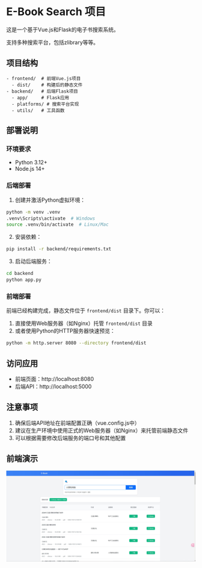 # E-Book Search 项目

这是一个基于Vue.js和Flask的电子书搜索系统。

支持多种搜索平台，包括zlibrary等等。

## 项目结构

```
- frontend/  # 前端Vue.js项目
  - dist/    # 构建后的静态文件
- backend/   # 后端Flask项目
  - app/     # Flask应用
  - platforms/ # 搜索平台实现
  - utils/   # 工具函数
```

## 部署说明

### 环境要求

- Python 3.12+
- Node.js 14+

### 后端部署

1. 创建并激活Python虚拟环境：
```bash
python -m venv .venv
.venv\Scripts\activate  # Windows
source .venv/bin/activate  # Linux/Mac
```

2. 安装依赖：
```bash
pip install -r backend/requirements.txt
```

3. 启动后端服务：
```bash
cd backend
python app.py
```

### 前端部署

前端已经构建完成，静态文件位于 `frontend/dist` 目录下。你可以：

1. 直接使用Web服务器（如Nginx）托管 `frontend/dist` 目录
2. 或者使用Python的HTTP服务器快速预览：
```bash
python -m http.server 8080 --directory frontend/dist
```

## 访问应用

- 前端页面：http://localhost:8080
- 后端API：http://localhost:5000

## 注意事项

1. 确保后端API地址在前端配置正确（vue.config.js中）
2. 建议在生产环境中使用正式的Web服务器（如Nginx）来托管前端静态文件
3. 可以根据需要修改后端服务的端口号和其他配置

## 前端演示
![image](1.png)